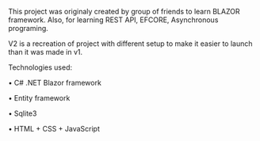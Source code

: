 This project was originaly created by group of friends to learn BLAZOR framework. Also, for learning REST API, EFCORE, Asynchronous programing.

V2 is a recreation of project with different setup to make it easier to launch than it was made in v1.

Technologies used:

• C# .NET Blazor framework

• Entity framework

• Sqlite3

• HTML + CSS + JavaScript
